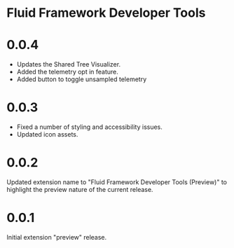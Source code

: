 # Fluid Framework Developer Tools

# 0.0.4

-   Updates the Shared Tree Visualizer.
-   Added the telemetry opt in feature.
-   Added button to toggle unsampled telemetry

# 0.0.3

-   Fixed a number of styling and accessibility issues.
-   Updated icon assets.

# 0.0.2

Updated extension name to "Fluid Framework Developer Tools (Preview)" to highlight the preview nature of the current release.

# 0.0.1

Initial extension "preview" release.
